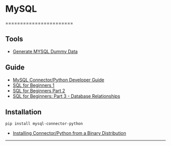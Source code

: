 # MySQL
=======================


Tools
-----

- [Generate MYSQL Dummy Data](http://filldb.info/dummy/)


Guide
-----

- [MySQL Connector/Python Developer Guide](https://dev.mysql.com/doc/connector-python/en/)
- [SQL for Beginners 1 ](https://code.tutsplus.com/articles/sql-for-beginners--net-8200)
- [SQL for Beginners Part 2](https://code.tutsplus.com/articles/sql-for-beginners-part-2--net-8274)
- [SQL for Beginners: Part 3 - Database Relationships](https://code.tutsplus.com/articles/sql-for-beginners-part-3-database-relationships--net-8561)

Installation
------------

```
pip install mysql-connector-python

```

- [Installing Connector/Python from a Binary Distribution](https://dev.mysql.com/doc/connector-python/en/connector-python-installation-binary.html)


-----------------------------------------------------------------------------------------------------